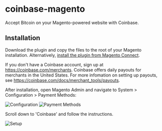 coinbase-magento
================

Accept Bitcoin on your Magento-powered website with Coinbase. 

Installation
-------

Download the plugin and copy the files to the root of your Magento installation. Alternatively, [install the plugin from Magento Connect](http://www.magentocommerce.com/magento-connect/catalogsearch/result/?q=coinbase&pl=0).

If you don't have a Coinbase account, sign up at https://coinbase.com/merchants. Coinbase offers daily payouts for merchants in the United States. For more infomation on setting up payouts, see https://coinbase.com/docs/merchant_tools/payouts.

After installation, open Magento Admin and navigate to System > Configuration > Payment Methods:

![Configuration](http://i.imgur.com/m0x0C5M.png)
![Payment Methods](http://i.imgur.com/Dr6FbFV.png)

Scroll down to 'Coinbase' and follow the instructions.

![Setup](http://i.imgur.com/cxLiQs4.png)

